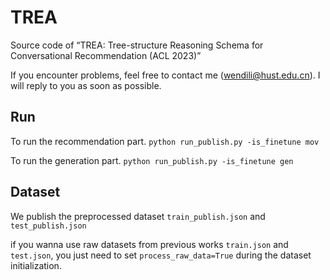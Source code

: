 # TREA
Source code of “TREA: Tree-structure Reasoning Schema for Conversational Recommendation (ACL 2023)”

If you encounter problems, feel free to contact me (wendili@hust.edu.cn). I will reply to you as soon as possible.


## Run
To run the recommendation part.
`python run_publish.py -is_finetune mov`

To run the generation part.
`python run_publish.py -is_finetune gen`


## Dataset
We publish the preprocessed dataset  `train_publish.json` and  `test_publish.json`

if you wanna use raw datasets from previous works  `train.json` and `test.json`, you just need to set `process_raw_data=True` during the dataset initialization.






